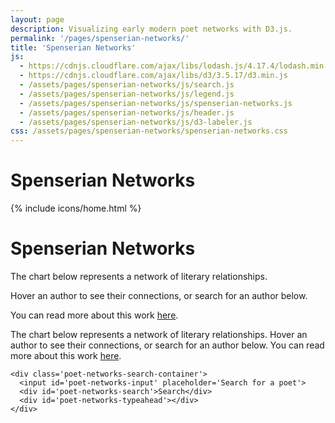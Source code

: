 ```yaml
---
layout: page
description: Visualizing early modern poet networks with D3.js.
permalink: '/pages/spenserian-networks/'
title: 'Spenserian Networks'
js:
  - https://cdnjs.cloudflare.com/ajax/libs/lodash.js/4.17.4/lodash.min.js
  - https://cdnjs.cloudflare.com/ajax/libs/d3/3.5.17/d3.min.js
  - /assets/pages/spenserian-networks/js/search.js
  - /assets/pages/spenserian-networks/js/legend.js
  - /assets/pages/spenserian-networks/js/spenserian-networks.js
  - /assets/pages/spenserian-networks/js/header.js
  - /assets/pages/spenserian-networks/js/d3-labeler.js
css: /assets/pages/spenserian-networks/spenserian-networks.css
---
```


<div class='spenserian-networks'>

  <div class='spenserian-networks-header'>
    <h1>Spenserian Networks</h1>
  </div>

  {% include icons/home.html %}

  <div class='spenserian-networks-top'>
    <h1>Spenserian Networks</h1>
    <div class='intro-text desktop'>
      <p>The chart below represents a network of literary relationships.</p>
      <p>Hover an author to see their connections, or search for an author below.</p>
      <p>You can read more about this work <a href='{{ site.baseurl }}/posts/spenserian-networks.html'>here</a>.</p>
    </div>
    <div class='intro-text mobile'>
      <p>The chart below represents a network of literary relationships. Hover an author to see their connections, or search for an author below. You can read more about this work <a href='{{ site.baseurl }}/posts/spenserian-networks.html'>here</a>.</p>
    </div>
    <div id='legend'></div>

    <div class='poet-networks-search-container'>
      <input id='poet-networks-input' placeholder='Search for a poet'>
      <div id='poet-networks-search'>Search</div>
      <div id='poet-networks-typeahead'></div>
    </div>
  </div>

  <div id='poet-networks'></div>
</div>